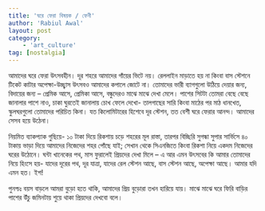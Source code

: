 ```yaml
---
title: 'ঘরে ফেরা বিষয়ক / ফেনী'
author: 'Rabiul Awal'
layout: post
category:
    - 'art_culture'
tag: [nostalgia]
---
```

আমাদের ঘরে ফেরা উৎসবহীন। দূর শহরে আমাদের গাঁয়ের ভিটে নয়। রেললাইন মাড়াতে হয় না কিংবা বাস স্টেশনে টিকেট কাটার অপেক্ষা-উচ্ছ্বাস উৎসবও আমাদের কপালে জোটে না। তোমাদের ভারী ব্যাগগুলো উঠিয়ে দেয়ার জন্য, বিদায়ের জন্য – প্রেমিক আসে, প্রেমিকা আসে, বন্ধুদেরও মাঝে মাঝে দেখা মেলে। পাশের সিটটা তোমরা বেছে বেছে জানালার পাশে নাও, চাকা ঘুরতেই জানালায় চোখ ফেলে দেখো- তালগাছের সারি কিংবা মাঠের পর মাঠ ধানখেত, স্কুলঘরগুলো তোমাদের পরিচিত কিনা। যত কিলোমিটারের হিশেবে দূর স্টেশন, তত বেশী ঘরে ফেরার আনন্দ। আমাদের সেসব হয়ে উঠেনা।

নিয়মিত ব্যাকপ্যাক গুছিয়ে- ১০ টাকা দিয়ে রিকশায় চড়ে শহরের মূল রাস্তা, তারপর বিচ্ছিরি সুগন্ধা সুপার সার্ভিসে ৪০ টাকায় ভাড়া দিয়ে আমাদের নিজেদের শহর পোঁছে যাই; সেখান থেকে সিএনজিতে কিংবা রিকশা নিয়ে একদম নিজেদের ঘরের উঠোনে। ঘন্টা খানেকের পথ, মাস ফুরালেই প্রিয়দের দেখা মিলে – এ আর এমন উৎসবের কি আমার তোমাদের নিয়ে হিংসে হয়- যাদের দূরের পথ, দূর যাত্রা, যাদের রেল স্টেশন আছে, বাস স্টেশন আছে, অপেক্ষা আছে। আমার যদি এমন হত। ইশ!

পুনশ্চঃ বয়স বাড়লে আমরা বুড়ো হতে থাকি, আমাদের প্রিয় বুড়োরা তখন হারিয়ে যায়। মাঝে মাঝে ঘরে ফিরি বাড়ির পাশের উঁচু জমিনটায় শুয়ে থাকা প্রিয়দের দেখবো বলে।